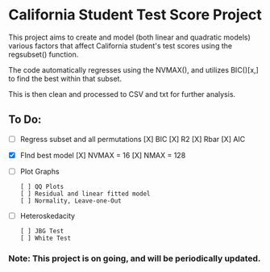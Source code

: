 # California Student Test Score Project

This project aims to create and model (both linear and quadratic models) various factors that affect California student's test scores using the regsubset() function.

The code automatically regresses using the NVMAX(), and utilizes BIC()[x,] to find the best within that subset. 

This is then clean and processed to CSV and txt for further analysis. 

## To Do:

- [ ] Regress subset and all permutations
      [X] BIC
      [X] R2
      [X] Rbar
      [X] AIC
- [X] FInd best model
      [X] NVMAX = 16
      [X] NMAX = 128
      
- [ ] Plot Graphs

      [ ] QQ Plots
      [ ] Residual and linear fitted model
      [ ] Normality, Leave-one-Out


- [ ] Heteroskedacity

      [ ] JBG Test
      [ ] White Test
      



### Note: This project is on going, and will be periodically updated. 
